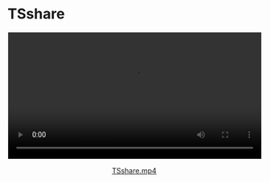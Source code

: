 # TSshare

<video width="100%" controls style="max-width: 720px; margin: 1em auto; display: block; border: 1px solid #eee;">
  <source src="./TSshare.mp4" type="video/mp4">
  Your browser does not support the video tag. Please <a href="./TSshare.mp4" download>download the video</a>.
</video>

<p style="text-align:center; margin-top:0.5em;">
  <a href="./TSshare.mp4" download>TSshare.mp4</a>
</p>